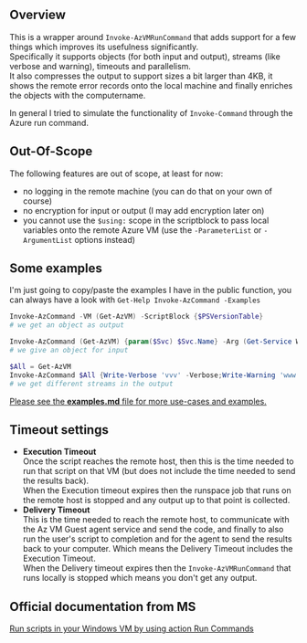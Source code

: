 

## Overview

This is a wrapper around `Invoke-AzVMRunCommand` that adds support for a few things which improves its usefulness significantly.  
Specifically it supports objects (for both input and output), streams (like verbose and warning), timeouts and parallelism.  
It also compresses the output to support sizes a bit larger than 4KB, it shows the remote error records onto the local machine and finally enriches the objects with the computername.

In general I tried to simulate the functionality of `Invoke-Command` through the Azure run command.


## Out-Of-Scope

The following features are out of scope, at least for now:

- no logging in the remote machine (you can do that on your own of course)
- no encryption for input or output (I may add encryption later on)
- you cannot use the `$using:` scope in the scriptblock to pass local variables onto the remote Azure VM (use the `-ParameterList` or `-ArgumentList` options instead)


## Some examples

I'm just going to copy/paste the examples I have in the public function, you can always have a look with `Get-Help Invoke-AzCommand -Examples`

```PowerShell
Invoke-AzCommand -VM (Get-AzVM) -ScriptBlock {$PSVersionTable}
# we get an object as output

Invoke-AzCommand (Get-AzVM) {param($Svc) $Svc.Name} -Arg (Get-Service WinRM)
# we give an object for input

$All = Get-AzVM
Invoke-AzCommand $All {Write-Verbose 'vvv' -Verbose;Write-Warning 'www';Write-Output 'aaa'}
# we get different streams in the output
```
<u>Please see the [**examples.md**](.\examples.md) file for more use-cases and examples.</u>

## Timeout settings

- **Execution Timeout**  
Once the script reaches the remote host, then this is the time needed to run that script on that VM (but does not include the time needed to send the results back).  
When the Execution timeout expires then the runspace job that runs on the remote host is stopped and any output up to that point is collected.
- **Delivery Timeout**  
This is the time needed to reach the remote host, to communicate with the Az VM Guest agent service and send the code, and finally to also run the user's script to completion and for the agent to send the results back to your computer. Which means the Delivery Timeout includes the Execution Timeout.  
When the Delivery timeout expires then the `Invoke-AzVMRunCommand` that runs locally is stopped which means you don't get any output.


## Official documentation from MS

[Run scripts in your Windows VM by using action Run Commands](https://learn.microsoft.com/en-us/azure/virtual-machines/windows/run-command)

